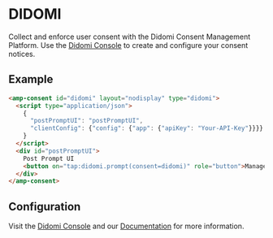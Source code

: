 <!---
Copyright 2019 The AMP HTML Authors. All Rights Reserved.

Licensed under the Apache License, Version 2.0 (the "License");
you may not use this file except in compliance with the License.
You may obtain a copy of the License at

      http://www.apache.org/licenses/LICENSE-2.0

Unless required by applicable law or agreed to in writing, software
distributed under the License is distributed on an "AS-IS" BASIS,
WITHOUT WARRANTIES OR CONDITIONS OF ANY KIND, either express or implied.
See the License for the specific language governing permissions and
limitations under the License.
-->

# DIDOMI

Collect and enforce user consent with the Didomi Consent Management Platform. Use the [Didomi Console](https://console.didomi.io/) to create and configure your consent notices.

## Example

```html
<amp-consent id="didomi" layout="nodisplay" type="didomi">
  <script type="application/json">
    {
      "postPromptUI": "postPromptUI",
      "clientConfig": {"config": {"app": {"apiKey": "Your-API-Key"}}}}
    }
  </script>
  <div id="postPromptUI">
    Post Prompt UI
    <button on="tap:didomi.prompt(consent=didomi)" role="button">Manage</button>
  </div>
</amp-consent>
```

## Configuration

Visit the [Didomi Console](https://console.didomi.io/) and our [Documentation](https://developers.didomi.io/cmp/amp) for more information.
